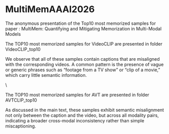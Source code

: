 # MultiMemAAAI2026
The anonymous presentation of the Top10 most memorized samples for paper : MultiMem: Quantifying and Mitigating Memorization in Multi-Modal Models


The TOP10 most memorized samples for VideoCLIP are presented in folder VideoCLIP_top10

We observe that all of these samples contain captions that are misaligned with the corresponding videos. A common pattern is the presence of vague or generic phrases such as “footage from a TV show” or “clip of a movie,” which carry little semantic information.

\\

The TOP10 most memorized samples for AVT are presented in folder AVTCLIP_top10

As discussed in the main text, these samples exhibit semantic misalignment not only between the caption and the video, but across all modality pairs, indicating a broader cross-modal inconsistency rather than simple miscaptioning.
